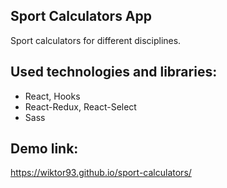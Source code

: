 ## Sport Calculators App

Sport calculators for different disciplines.

## Used technologies and libraries:
* React, Hooks
* React-Redux, React-Select
* Sass

## Demo link:
https://wiktor93.github.io/sport-calculators/
